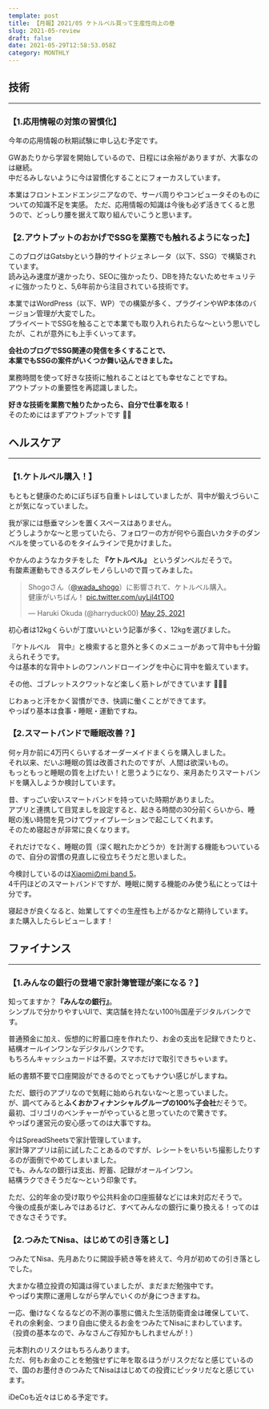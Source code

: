 ```yaml
---
template: post
title: 【月報】2021/05 ケトルベル買って生産性向上の巻
slug: 2021-05-review
draft: false
date: 2021-05-29T12:58:53.058Z
category: MONTHLY
---
```

## 技術

- - -

### 【1.応用情報の対策の習慣化】

今年の応用情報の秋期試験に申し込む予定です。  

GWあたりから学習を開始しているので、日程には余裕がありますが、大事なのは継続。\
中だるみしないように今は習慣化することにフォーカスしています。  

本業はフロントエンドエンジニアなので、サーバ周りやコンピュータそのものについての知識不足を実感。  ただ、応用情報の知識は今後も必ず活きてくると思うので、どっしり腰を据えて取り組んでいこうと思います。  

### 【2.アウトプットのおかげでSSGを業務でも触れるようになった】

このブログはGatsbyという静的サイトジェネレータ（以下、SSG）で構築されています。\
読み込み速度が速かったり、SEOに強かったり、DBを持たないためセキュリティに強かったりと、5,6年前から注目されている技術です。  

本業ではWordPress（以下、WP）での構築が多く、プラグインやWP本体のバージョン管理が大変でした。\
プライベートでSSGを触ることで本業でも取り入れられたらな〜という思いでしたが、これが意外にも上手くいってます。  

 **会社のブログでSSG関連の発信を多くすることで、\
本業でもSSGの案件がいくつか舞い込んできました。**  

業務時間を使って好きな技術に触れることはとても幸せなことですね。\
アウトプットの重要性を再認識しました。  

 **好きな技術を業務で触りたかったら、自分で仕事を取る！** \
そのためにはまずアウトプットです 💪🏻

## ヘルスケア

- - -

### 【1.ケトルベル購入！】

もともと健康のためにぼちぼち自重トレはしていましたが、背中が鍛えづらいことが気になっていました。  

我が家には懸垂マシンを置くスペースはありません。\
どうしようかな〜と思っていたら、フォロワーの方が何やら面白いカタチのダンベルを使っているのをタイムラインで見かけました。  

やかんのようなカタチをした **『ケトルベル』** というダンベルだそうで。\
有酸素運動もできるスグレモノらしいので買ってみました。  

<blockquote class="twitter-tweet" data-partner="tweetdeck"><p lang="ja" dir="ltr">Shogoさん（<a href="https://twitter.com/wada_shogo?ref_src=twsrc%5Etfw">@wada_shogo</a>）に影響されて、ケトルベル購入。<br>健康がいちばん！ <a href="https://t.co/uyLjl4tTO0">pic.twitter.com/uyLjl4tTO0</a></p>&mdash; Haruki Okuda (@harryduck00) <a href="https://twitter.com/harryduck00/status/1397116323025412104?ref_src=twsrc%5Etfw">May 25, 2021</a></blockquote>

初心者は12kgくらいが丁度いいという記事が多く、12kgを選びました。  

『ケトルベル　背中』と検索すると意外と多くのメニューがあって背中も十分鍛えられそうです。\
今は基本的な背中トレのワンハンドローイングを中心に背中を鍛えています。  

その他、ゴブレットスクワットなど楽しく筋トレができています 🤸🏻‍♂️

じわぁっと汗をかく習慣ができ、快調に働くことができてます。  \
やっぱり基本は食事・睡眠・運動ですね。  

### 【2.スマートバンドで睡眠改善？】

何ヶ月か前に4万円くらいするオーダーメイドまくらを購入しました。\
それ以来、だいぶ睡眠の質は改善されたのですが、人間は欲深いもの。\
もっともっと睡眠の質を上げたい！と思うようになり、来月あたりスマートバンドを購入しようか検討しています。  

昔、すっごい安いスマートバンドを持っていた時期がありました。\
アプリと連携して目覚ましを設定すると、起きる時間の30分前くらいから、睡眠の浅い時間を見つけてヴァイブレーションで起こしてくれます。\
そのため寝起きが非常に良くなります。  

それだけでなく、睡眠の質（深く眠れたかどうか）を計測する機能もついているので、自分の習慣の見直しに役立ちそうだと思いました。  

今検討しているのは[Xiaomiのmi band 5](https://www.amazon.co.jp/gp/product/B08R86CSMK/ref=ox_sc_act_image_4?smid=A1D3Y3MY6N65Z&psc=1)。\
4千円ほどのスマートバンドですが、睡眠に関する機能のみ使う私にとっては十分です。  

寝起きが良くなると、始業してすぐの生産性も上がるかなと期待しています。\
また購入したらレビューします！  

## ファイナンス

- - -

### 【1.みんなの銀行の登場で家計簿管理が楽になる？】

知ってますか？**『みんなの銀行』**。\
シンプルで分かりやすいUIで、実店舗を持たない100％国産デジタルバンクです。  

普通預金に加え、仮想的に貯蓄口座を作れたり、お金の支出を記録できたりと、\
結構オールインワンなデジタルバンクです。\
もちろんキャッシュカードは不要。スマホだけで取引できちゃいます。  

紙の書類不要で口座開設ができるのでとってもナウい感じがしますね。　

ただ、銀行のアプリなので気軽に始められないな〜と思っていました。\
が、調べてみると**ふくおかフィナンシャルグループの100%子会社**だそうで。\
最初、ゴリゴリのベンチャーがやっていると思っていたので驚きです。\
やっぱり運営元の安心感ってのは大事ですね。  

今はSpreadSheetsで家計管理しています。\
家計簿アプリは前に試したことあるのですが、レシートをいちいち撮影したりするのが面倒でやめてしまいました。\
でも、みんなの銀行は支出、貯蓄、記録がオールインワン。\
結構ラクできそうだな〜という印象です。  

ただ、公的年金の受け取りや公共料金の口座振替などには未対応だそうで。\
今後の成長が楽しみではあるけど、すべてみんなの銀行に乗り換える！ってのはできなさそうです。  

### 【2.つみたてNisa、はじめての引き落とし】

つみたてNisa、先月あたりに開設手続き等を終えて、今月が初めての引き落としでした。

大まかな積立投資の知識は得ていましたが、まだまだ勉強中です。\
やっぱり実際に運用しながら学んでいくのが身につきますね。  

一応、働けなくなるなどの不測の事態に備えた生活防衛資金は確保していて、\
それの余剰金、つまり自由に使えるお金をつみたてNisaにまわしています。\
（投資の基本なので、みなさんご存知かもしれませんが！）  

元本割れのリスクはもちろんあります。\
ただ、何もお金のことを勉強せずに年を取るほうがリスクだなと感じているので、国のお墨付きのつみたてNisaははじめての投資にピッタリだなと感じています。  

iDeCoも近々はじめる予定です。